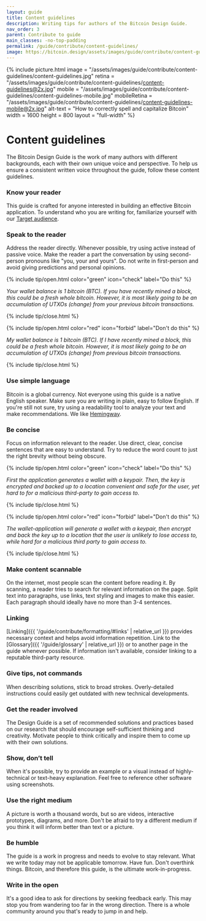 ```yaml
---
layout: guide
title: Content guidelines
description: Writing tips for authors of the Bitcoin Design Guide.
nav_order: 3
parent: Contribute to guide
main_classes: -no-top-padding
permalink: /guide/contribute/content-guidelines/
image: https://bitcoin.design/assets/images/guide/contribute/content-guidelines/content-guidelines-preview.jpg
---
```


{% include picture.html
   image = "/assets/images/guide/contribute/content-guidelines/content-guidelines.jpg"
   retina = "/assets/images/guide/contribute/content-guidelines/content-guidelines@2x.jpg"
   mobile = "/assets/images/guide/contribute/content-guidelines/content-guidelines-mobile.jpg"
   mobileRetina = "/assets/images/guide/contribute/content-guidelines/content-guidelines-mobile@2x.jpg"
   alt-text = "How to correctly spell and capitalize Bitcoin"
   width = 1600
   height = 800
   layout = "full-width"
%}


# Content guidelines

The Bitcoin Design Guide is the work of many authors with different backgrounds, each with their own unique voice and perspective. To help us ensure a consistent written voice throughout the guide, follow these content guidelines.

### Know your reader

This guide is crafted for anyone interested in building an effective Bitcoin application. To understand who you are writing for, familiarize yourself with our [Target audience](https://github.com/BitcoinDesign/Guide/issues/51).

### Speak to the reader

Address the reader directly. Whenever possible, try using active instead of passive voice. Make the reader a part the conversation by using second-person pronouns like "you, your and yours". Do not write in first-person and avoid giving predictions and personal opinions.

{% include tip/open.html color="green" icon="check" label="Do this" %}

*Your wallet balance is 1 bitcoin (BTC). If you have recently mined a block, this could be a fresh whole bitcoin. However, it is most likely going to be an accumulation of UTXOs (change) from your previous bitcoin transactions.*

{% include tip/close.html %}

{% include tip/open.html color="red" icon="forbid" label="Don't do this" %}

*My wallet balance is 1 bitcoin (BTC). If I have recently mined a block, this could be a fresh whole bitcoin. However, it is most likely going to be an accumulation of UTXOs (change) from previous bitcoin transactions.*

{% include tip/close.html %}

### Use simple language

Bitcoin is a global currency. Not everyone using this guide is a native English speaker. Make sure you are writing in plain, easy to follow English. If you're still not sure, try using a readability tool to analyze your text and make recommendations. We like [Hemingway](http://www.hemingwayapp.com).

### Be concise

Focus on information relevant to the reader. Use direct, clear, concise sentences that are easy to understand. Try to reduce the word count to just the right brevity without being obscure.

{% include tip/open.html color="green" icon="check" label="Do this" %}

*First the application generates a wallet with a keypair. Then, the key is encrypted and backed up to a location convenient and safe for the user, yet hard to for a malicious third-party to gain access to.*

{% include tip/close.html %}

{% include tip/open.html color="red" icon="forbid" label="Don't do this" %}

*The wallet-application will generate a wallet with a keypair, then encrypt and back the key up to a location that the user is unlikely to lose access to, while hard for a malicious third party to gain access to.*

{% include tip/close.html %}

### Make content scannable

On the internet, most people scan the content before reading it. By scanning, a reader tries to search for relevant information on the page.
Split text into paragraphs, use links, text styling and images to make this easier. Each paragraph should ideally have no more than 3-4 sentences.

### Linking

[Linking]({{ '/guide/contribute/formatting/#links' | relative_url }}) provides necessary context and helps avoid information repetition. Link to the [Glossary]({{ '/guide/glossary' | relative_url }}) or to another page in the guide whenever possible. If information isn't available, consider linking to a reputable third-party resource.

### Give tips, not commands

When describing solutions, stick to broad strokes. Overly-detailed instructions could easily get outdated with new technical developments.

### Get the reader involved

The Design Guide is a set of recommended solutions and practices based on our research that should encourage self-sufficient thinking and creativity. Motivate people to think critically and inspire them to come up with their own solutions.

### Show, don’t tell

When it's possible, try to provide an example or a visual instead of highly-technical or text-heavy explanation. Feel free to reference other software using screenshots.

### Use the right medium

A picture is worth a thousand words, but so are videos, interactive prototypes, diagrams, and more. Don't be afraid to try a different medium if you think it will inform better than text or a picture.

### Be humble

The guide is a work in progress and needs to evolve to stay relevant. What we write today may not be applicable tomorrow. Have fun. Don't overthink things. Bitcoin, and therefore this guide, is the ultimate work-in-progress.

### Write in the open

It's a good idea to ask for directions by seeking feedback early. This may stop you from wandering too far in the wrong direction. There is a whole community around you that's ready to jump in and help.
